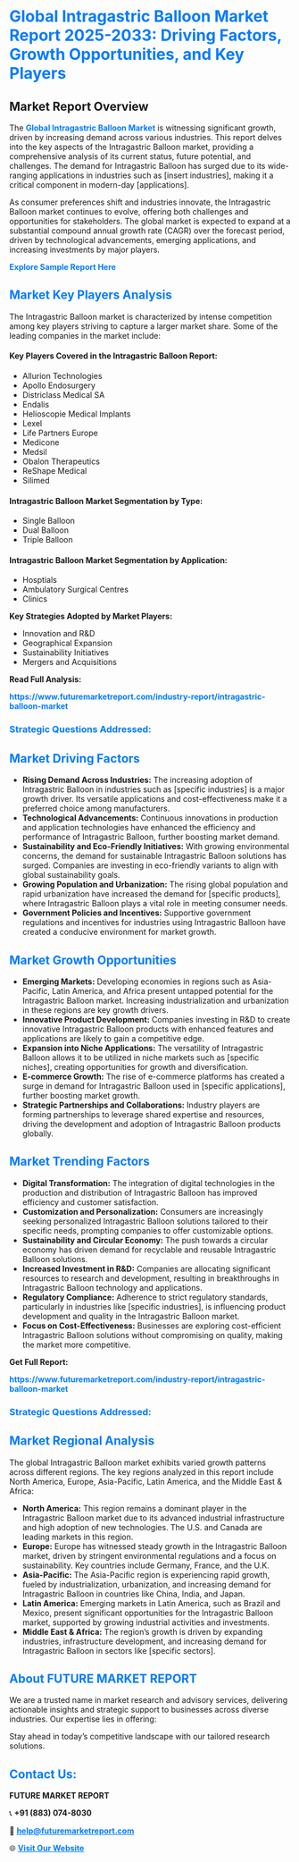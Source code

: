 <h1 style="color: #007BFF;">Global Intragastric Balloon Market Report 2025-2033: Driving Factors, Growth Opportunities, and Key Players</h1>

<section id="overview">
<h2>Market Report Overview</h2>
<p>The <a href="https://www.futuremarketreport.com/industry-report/intragastric-balloon-market" style="color: #007BFF; text-decoration: none;"><strong>Global Intragastric Balloon Market</strong></a> is witnessing significant growth, driven by increasing demand across various industries. This report delves into the key aspects of the Intragastric Balloon market, providing a comprehensive analysis of its current status, future potential, and challenges. The demand for Intragastric Balloon has surged due to its wide-ranging applications in industries such as [insert industries], making it a critical component in modern-day [applications].</p>
<p>As consumer preferences shift and industries innovate, the Intragastric Balloon market continues to evolve, offering both challenges and opportunities for stakeholders. The global market is expected to expand at a substantial compound annual growth rate (CAGR) over the forecast period, driven by technological advancements, emerging applications, and increasing investments by major players.</p>
</section>

<section id="overview">
<p><a href="https://www.futuremarketreport.com/request-sample/reportId=61275" style="color: #007BFF; text-decoration: none;"><strong>Explore Sample Report Here</strong></a></p>
</section>

<section id="key-players">
<h2 style="color: #007BFF;">Market Key Players Analysis</h2>
<p>The Intragastric Balloon market is characterized by intense competition among key players striving to capture a larger market share. Some of the leading companies in the market include:</p>
<h4>Key Players Covered in the Intragastric Balloon Report:</h4>
<ul><li>Allurion Technologies</li><li>Apollo Endosurgery</li><li>Districlass Medical SA</li><li>Endalis</li><li>Helioscopie Medical Implants</li><li>Lexel</li><li>Life Partners Europe</li><li>Medicone</li><li>Medsil</li><li>Obalon Therapeutics</li><li>ReShape Medical</li><li>Silimed</li></ul>
<h4>Intragastric Balloon Market Segmentation by Type:</h4>
<ul><li>Single Balloon</li><li>Dual Balloon</li><li>Triple Balloon</li></ul>

<h4>Intragastric Balloon Market Segmentation by Application:</h4>
<ul><li>Hosptials</li><li>Ambulatory Surgical Centres</li><li>Clinics</li></ul>
<p><strong>Key Strategies Adopted by Market Players:</strong></p>
<ul>
<li>Innovation and R&D</li>
<li>Geographical Expansion</li>
<li>Sustainability Initiatives</li>
<li>Mergers and Acquisitions</li>
</ul>
</section>

<section>
<p><strong>Read Full Analysis: </strong></p><a href="https://www.futuremarketreport.com/industry-report/intragastric-balloon-market" style="color: #007BFF; text-decoration: none;"><strong>https://www.futuremarketreport.com/industry-report/intragastric-balloon-market</strong></a>
<h3 style="color: #007BFF;">Strategic Questions Addressed:</h3>
</section>

<section id="driving-factors">
<h2 style="color: #007BFF;">Market Driving Factors</h2>
<ul>
<li><strong>Rising Demand Across Industries:</strong> The increasing adoption of Intragastric Balloon in industries such as [specific industries] is a major growth driver. Its versatile applications and cost-effectiveness make it a preferred choice among manufacturers.</li>
<li><strong>Technological Advancements:</strong> Continuous innovations in production and application technologies have enhanced the efficiency and performance of Intragastric Balloon, further boosting market demand.</li>
<li><strong>Sustainability and Eco-Friendly Initiatives:</strong> With growing environmental concerns, the demand for sustainable Intragastric Balloon solutions has surged. Companies are investing in eco-friendly variants to align with global sustainability goals.</li>
<li><strong>Growing Population and Urbanization:</strong> The rising global population and rapid urbanization have increased the demand for [specific products], where Intragastric Balloon plays a vital role in meeting consumer needs.</li>
<li><strong>Government Policies and Incentives:</strong> Supportive government regulations and incentives for industries using Intragastric Balloon have created a conducive environment for market growth.</li>
</ul>
</section>

<section id="growth-opportunities">
<h2 style="color: #007BFF;">Market Growth Opportunities</h2>
<ul>
<li><strong>Emerging Markets:</strong> Developing economies in regions such as Asia-Pacific, Latin America, and Africa present untapped potential for the Intragastric Balloon market. Increasing industrialization and urbanization in these regions are key growth drivers.</li>
<li><strong>Innovative Product Development:</strong> Companies investing in R&D to create innovative Intragastric Balloon products with enhanced features and applications are likely to gain a competitive edge.</li>
<li><strong>Expansion into Niche Applications:</strong> The versatility of Intragastric Balloon allows it to be utilized in niche markets such as [specific niches], creating opportunities for growth and diversification.</li>
<li><strong>E-commerce Growth:</strong> The rise of e-commerce platforms has created a surge in demand for Intragastric Balloon used in [specific applications], further boosting market growth.</li>
<li><strong>Strategic Partnerships and Collaborations:</strong> Industry players are forming partnerships to leverage shared expertise and resources, driving the development and adoption of Intragastric Balloon products globally.</li>
</ul>
</section>

<section id="trending-factors">
<h2 style="color: #007BFF;">Market Trending Factors</h2>
<ul>
<li><strong>Digital Transformation:</strong> The integration of digital technologies in the production and distribution of Intragastric Balloon has improved efficiency and customer satisfaction.</li>
<li><strong>Customization and Personalization:</strong> Consumers are increasingly seeking personalized Intragastric Balloon solutions tailored to their specific needs, prompting companies to offer customizable options.</li>
<li><strong>Sustainability and Circular Economy:</strong> The push towards a circular economy has driven demand for recyclable and reusable Intragastric Balloon solutions.</li>
<li><strong>Increased Investment in R&D:</strong> Companies are allocating significant resources to research and development, resulting in breakthroughs in Intragastric Balloon technology and applications.</li>
<li><strong>Regulatory Compliance:</strong> Adherence to strict regulatory standards, particularly in industries like [specific industries], is influencing product development and quality in the Intragastric Balloon market.</li>
<li><strong>Focus on Cost-Effectiveness:</strong> Businesses are exploring cost-efficient Intragastric Balloon solutions without compromising on quality, making the market more competitive.</li>
</ul>
</section>

<section>
<p><strong>Get Full Report: </strong></p><a href="https://www.futuremarketreport.com/industry-report/intragastric-balloon-market" style="color: #007BFF; text-decoration: none;"><strong>https://www.futuremarketreport.com/industry-report/intragastric-balloon-market</strong></a>
<h3 style="color: #007BFF;">Strategic Questions Addressed:</h3>
</section>


<section id="regional-analysis">
<h2 style="color: #007BFF;">Market Regional Analysis</h2>
<p>The global Intragastric Balloon market exhibits varied growth patterns across different regions. The key regions analyzed in this report include North America, Europe, Asia-Pacific, Latin America, and the Middle East & Africa:</p>
<ul>
<li><strong>North America:</strong> This region remains a dominant player in the Intragastric Balloon market due to its advanced industrial infrastructure and high adoption of new technologies. The U.S. and Canada are leading markets in this region.</li>
<li><strong>Europe:</strong> Europe has witnessed steady growth in the Intragastric Balloon market, driven by stringent environmental regulations and a focus on sustainability. Key countries include Germany, France, and the U.K.</li>
<li><strong>Asia-Pacific:</strong> The Asia-Pacific region is experiencing rapid growth, fueled by industrialization, urbanization, and increasing demand for Intragastric Balloon in countries like China, India, and Japan.</li>
<li><strong>Latin America:</strong> Emerging markets in Latin America, such as Brazil and Mexico, present significant opportunities for the Intragastric Balloon market, supported by growing industrial activities and investments.</li>
<li><strong>Middle East & Africa:</strong> The region’s growth is driven by expanding industries, infrastructure development, and increasing demand for Intragastric Balloon in sectors like [specific sectors].</li>
</ul>
</section>

<footer>
<h2 style="color: #007BFF;">About FUTURE MARKET REPORT</h2>
<p>We are a trusted name in market research and advisory services, delivering actionable insights and strategic support to businesses across diverse industries. Our expertise lies in offering:</p>

<p>Stay ahead in today’s competitive landscape with our tailored research solutions.</p>

<h2 style="color: #007BFF;">Contact Us:</h2>
<p><strong>FUTURE MARKET REPORT</strong></p>
<p>📞 <strong>+91 (883) 074-8030</strong></p>
<p>📧 <strong><a href="mailto:help@futuremarketreport.com" style="color: #007BFF;">help@futuremarketreport.com</a></strong></p>
<p>🌐 <strong><a href="https://www.futuremarketreport.com/" style="color: #007BFF;">Visit Our Website</a></strong></p>
</footer>